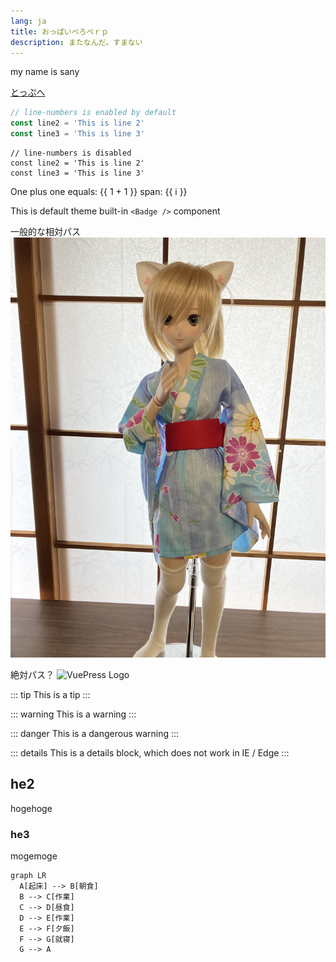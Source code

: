 ```yaml
---
lang: ja
title: おっぱいぺろぺｒｐ
description: またなんだ。すまない
---
```


my name is sany

[とっぷへ](/README.md)

```ts
// line-numbers is enabled by default
const line2 = 'This is line 2'
const line3 = 'This is line 3'
```

```ts:no-line-numbers
// line-numbers is disabled
const line2 = 'This is line 2'
const line3 = 'This is line 3'
```


One plus one equals: {{ 1 + 1 }}
<span v-for="i in 3"> span: {{ i }} </span>


This is default theme built-in `<Badge />` component <Badge text="注目" />

一般的な相対パス
![An image](./rin.jpeg)


絶対パス？
![VuePress Logo](/images/logo.png)


::: tip
This is a tip
:::

::: warning
This is a warning
:::

::: danger
This is a dangerous warning
:::

::: details
This is a details block, which does not work in IE / Edge
:::

## he2

hogehoge

### he3

mogemoge

```mermaid
graph LR
  A[起床] --> B[朝食]
  B --> C[作業]
  C --> D[昼食]
  D --> E[作業]
  E --> F[夕飯]
  F --> G[就寝]
  G --> A
```
